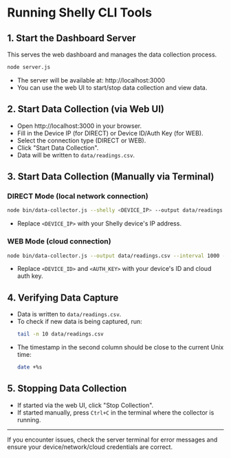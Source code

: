 # Running Shelly CLI Tools

## 1. Start the Dashboard Server

This serves the web dashboard and manages the data collection process.

```sh
node server.js
```
- The server will be available at: http://localhost:3000
- You can use the web UI to start/stop data collection and view data.

## 2. Start Data Collection (via Web UI)
- Open http://localhost:3000 in your browser.
- Fill in the Device IP (for DIRECT) or Device ID/Auth Key (for WEB).
- Select the connection type (DIRECT or WEB).
- Click "Start Data Collection".
- Data will be written to `data/readings.csv`.

## 3. Start Data Collection (Manually via Terminal)

### DIRECT Mode (local network connection)
```sh
node bin/data-collector.js --shelly <DEVICE_IP> --output data/readings.csv --interval 1000 --max-retries 10 --retry-delay 5000 --connection-type DIRECT
```
- Replace `<DEVICE_IP>` with your Shelly device's IP address.

### WEB Mode (cloud connection)
```sh
node bin/data-collector.js --output data/readings.csv --interval 1000 --max-retries 10 --retry-delay 5000 --connection-type WEB --device-id <DEVICE_ID> --auth-key <AUTH_KEY>
```
- Replace `<DEVICE_ID>` and `<AUTH_KEY>` with your device's ID and cloud auth key.

## 4. Verifying Data Capture
- Data is written to `data/readings.csv`.
- To check if new data is being captured, run:
  ```sh
  tail -n 10 data/readings.csv
  ```
- The timestamp in the second column should be close to the current Unix time:
  ```sh
  date +%s
  ```

## 5. Stopping Data Collection
- If started via the web UI, click "Stop Collection".
- If started manually, press `Ctrl+C` in the terminal where the collector is running.

---

If you encounter issues, check the server terminal for error messages and ensure your device/network/cloud credentials are correct. 